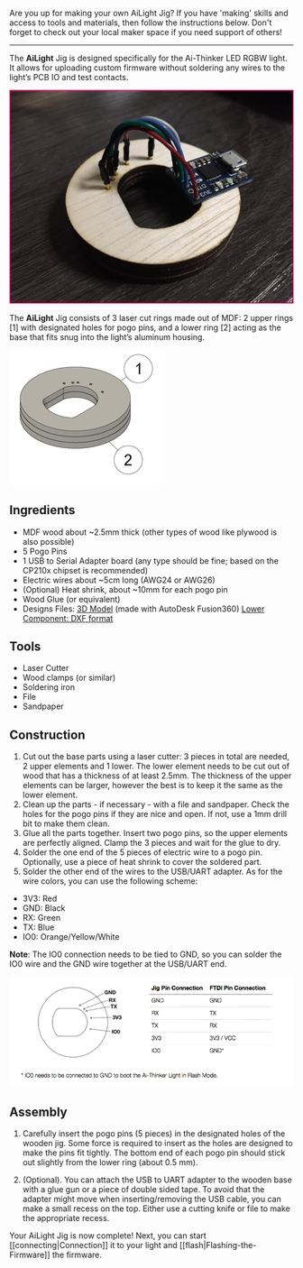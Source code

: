 Are you up for making your own AiLight Jig? If you have 'making' skills and access to tools and materials, then follow the instructions below. Don't forget to check out your local maker space if you need support of others!

***

The **AiLight** Jig is designed specifically for the Ai-Thinker LED RGBW light. It allows for uploading custom firmware without soldering any wires to the light’s PCB IO and test contacts. 

![AiLight Jig](images/ailight_jig.png)

The **AiLight** Jig consists of 3 laser cut rings made out of MDF: 2 upper rings [1] with designated holes for pogo pins, and a lower ring [2] acting as the base that fits snug into the light’s aluminum housing.

![AiLight 3D Image](images/ailight_jig_3d.png)

## Ingredients
- MDF wood about ~2.5mm thick (other types of wood like plywood is also possible)
- 5 Pogo Pins 
- 1 USB to Serial Adapter board (any type should be fine; based on the CP210x chipset is recommended)
- Electric wires about ~5cm long (AWG24 or AWG26)
- (Optional) Heat shrink, about ~10mm for each pogo pin 
- Wood Glue (or equivalent)
- Designs Files:
  [3D Model](http://a360.co/2rP8FqM) (made with AutoDesk Fusion360)
  [Lower Component: DXF format](http://a360.co/2szW8da)

## Tools
- Laser Cutter
- Wood clamps (or similar)
- Soldering iron
- File
- Sandpaper 

## Construction
1. Cut out the base parts using a laser cutter: 3 pieces in total are needed, 2 upper elements and 1 lower. The lower element needs to be cut out of wood that has a thickness of at least 2.5mm. The thickness of the upper elements can be larger, however the best is to keep it the same as the lower element.
2. Clean up the parts - if necessary - with a file and sandpaper. Check the holes for the pogo pins if they are nice and open. If not, use a 1mm drill bit to make them clean.
3. Glue all the parts together. Insert two pogo pins, so the upper elements are perfectly aligned. Clamp the 3 pieces and wait for the glue to dry.
4. Solder the one end of the 5 pieces of electric wire to a pogo pin. Optionally, use a piece of heat shrink to cover the soldered part.
5. Solder the other end of the wires to the USB/UART adapter. As for the wire colors, you can use the following scheme:
  - 3V3: Red
  - GND: Black
  - RX: Green
  - TX: Blue
  - IO0: Orange/Yellow/White

**Note**: The IO0 connection needs to be tied to GND, so you can solder the IO0 wire and the GND wire together at the USB/UART end.

![AiLight Pin Positions](images/ailight_jig_positions.png)

## Assembly
1. Carefully insert the pogo pins (5 pieces) in the designated holes of the wooden jig. Some force is required to insert as the holes are designed to make the pins fit tightly. The bottom end of each pogo pin should stick out slightly from the lower ring (about 0.5 mm).

2. (Optional). You can attach the USB to UART adapter to the wooden base with a glue gun or a piece of double sided tape. 
To avoid that the adapter might move when inserting/removing the USB cable, you can make a small recess on the top. Either use a cutting knife or file to make the appropriate recess.

Your AiLight Jig is now complete! Next, you can start [[connecting|Connection]] it to your light and [[flash|Flashing-the-Firmware]] the firmware.